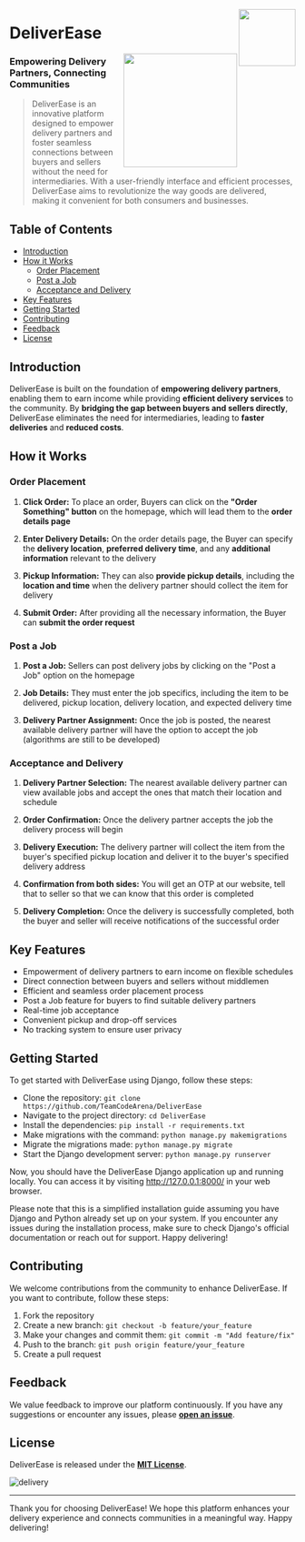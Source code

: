 <!-- Documentation start -->
<!-- Logo start -->
<img align="right" width="100" src="https://gcdnb.pbrd.co/images/nlDr0mgn0Nkp.png"></a>
<!-- Logo end -->

# DeliverEase 
<img align="right" width="200" src="https://gcdnb.pbrd.co/images/UkjcafJdZxhy.png"></a>

### Empowering Delivery Partners, Connecting Communities
>DeliverEase is an innovative platform designed to empower delivery partners and foster seamless connections between buyers and sellers without the need for intermediaries. With a user-friendly interface and efficient processes, DeliverEase aims to revolutionize the way goods are delivered, making it convenient for both consumers and businesses.

## Table of Contents
- [Introduction](#introduction)
- [How it Works](#how-it-works)
  - [Order Placement](#order-placement)
  - [Post a Job](#post-a-job)
  - [Acceptance and Delivery](#acceptance-and-delivery)
- [Key Features](#key-features)
- [Getting Started](#getting-started)
- [Contributing](#contributing)
- [Feedback](#feedback)
- [License](#license)

## Introduction
DeliverEase is built on the foundation of **empowering delivery partners**, enabling them to earn income while providing **efficient delivery services** to the community. By **bridging the gap between buyers and sellers directly**, DeliverEase eliminates the need for intermediaries, leading to **faster deliveries** and **reduced costs**.

## How it Works
### Order Placement
1. **Click Order:** To place an order, Buyers can click on the **"Order Something" button** on the homepage, which will lead them to the **order details page**

2. **Enter Delivery Details:** On the order details page, the Buyer can specify the **delivery location**, **preferred delivery time**, and any **additional information** relevant to the delivery

3. **Pickup Information:** They can also **provide pickup details**, including the **location and time** when the delivery partner should collect the item for delivery

4. **Submit Order:** After providing all the necessary information, the Buyer can **submit the order request**

### Post a Job

1. **Post a Job:** Sellers can post delivery jobs by clicking on the "Post a Job" option on the homepage

2. **Job Details:** They must enter the job specifics, including the item to be delivered, pickup location, delivery location, and expected delivery time

3. **Delivery Partner Assignment:** Once the job is posted, the nearest available delivery partner will have the option to accept the job (algorithms are still to be developed)

### Acceptance and Delivery

1. **Delivery Partner Selection:** The nearest available delivery partner can view available jobs and accept the ones that match their location and schedule

2. **Order Confirmation:** Once the delivery partner accepts the job the delivery process will begin

3. **Delivery Execution:** The delivery partner will collect the item from the buyer's specified pickup location and deliver it to the buyer's specified delivery address

4. **Confirmation from both sides:** You will get an OTP at our website, tell that to seller so that we can know that this order is completed

5. **Delivery Completion:** Once the delivery is successfully completed, both the buyer and seller will receive notifications of the successful order

## Key Features

- Empowerment of delivery partners to earn income on flexible schedules
- Direct connection between buyers and sellers without middlemen
- Efficient and seamless order placement process
- Post a Job feature for buyers to find suitable delivery partners
- Real-time job acceptance
- Convenient pickup and drop-off services
- No tracking system to ensure user privacy

## Getting Started

To get started with DeliverEase using Django, follow these steps:

- Clone the repository: `git clone https://github.com/TeamCodeArena/DeliverEase`
- Navigate to the project directory: `cd DeliverEase`
- Install the dependencies: `pip install -r requirements.txt`
- Make migrations with the command: `python manage.py makemigrations`
- Migrate the migrations made: `python manage.py migrate`
- Start the Django development server: `python manage.py runserver`

Now, you should have the DeliverEase Django application up and running locally. You can access it by visiting http://127.0.0.1:8000/ in your web browser.

Please note that this is a simplified installation guide assuming you have Django and Python already set up on your system. If you encounter any issues during the installation process, make sure to check Django's official documentation or reach out for support. Happy delivering!

## Contributing

We welcome contributions from the community to enhance DeliverEase. If you want to contribute, follow these steps:

1. Fork the repository
2. Create a new branch: `git checkout -b feature/your_feature`
3. Make your changes and commit them: `git commit -m "Add feature/fix"`
4. Push to the branch: `git push origin feature/your_feature`
5. Create a pull request

## Feedback

We value feedback to improve our platform continuously. If you have any suggestions or encounter any issues, please [**open an issue**](https://github.com/TeamCodeArena/DeliverEase/issues).

## License

DeliverEase is released under the [**MIT License**](https://opensource.org/licenses/MIT).

<!-- ToDo: Link LICENSE file 
See [**`LICENSE`**](LICENSE)
-->

![delivery](https://gcdnb.pbrd.co/images/GbLnj1MXCQRu.jpg?o=1)


---

Thank you for choosing DeliverEase! We hope this platform enhances your delivery experience and connects communities in a meaningful way. Happy delivering!
<!-- Documentation end -->